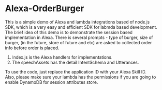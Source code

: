 # Alexa-OrderBurger
This is a simple demo of Alexa and lambda integrations based of node.js SDK, which is a very easy and efficient SDK for labmda based development.
The brief idea of this demo is to demonstrate the session based implementation in Alexa.  There is several prompts - type of burger, size of burger, (in the future, store of future and etc) are asked to collected order info before order is placed.

1. Index.js is the Alexa handlers for implementations.
2. The speechAssets has the detail IntentSchema and Utterances.

To use the code, just replace the application ID with your Alexa Skill ID.  Also, please make sure your lambda has the permissions if you are going to enable DynamoDB for session attributes store. 

